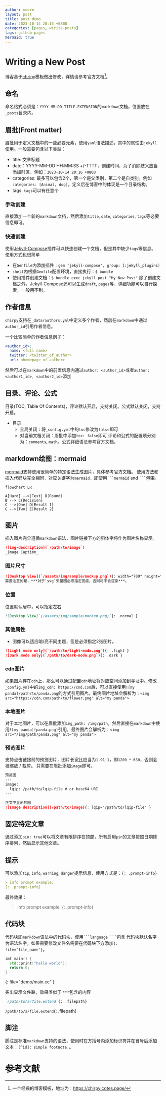 ```yaml
---
author: moore
layout: post
title: post demo
date: 2023-10-14 20:16 +0800
categories: [pages, wirite-posts]
tags: github-pages
mermaid: true
---
```


# Writing a New Post

博客基于[chripy](https://chirpy.cotes.page/posts/write-a-new-post)模板做出修改，详情请参考官方文档[^chripy]。


## 命名

命名格式必须是：`YYYY-MM-DD-TITLE.EXTENSION`的`markdown`文档，位置放在`_posts`目录内。


## 眉批(Front matter)
眉批用于定义文档中的一些必要元素，使用`yaml`语法描述，其中的属性由`jekyll`使用。一般需要包含以下类型：
- title: 文章标题
- date：YYYY-MM-DD HH:MM:SS +/-TTTT，创建时间，为了消除歧义应当添加时区，例如：`2023-10-14 20:16 +0800`
- categories: 最多可以包含2个，第一个是父类别，第二个是自类别。例如`categories: [Animal, dog]`。定义后在博客中的体现是一个目录结构。
- tags: `tags`可以有任意个

### 手动创建
直接添加一个新的`markdown`文档，然后添加`title`, `date`, `categories`, `tags`等必要信息即可。

### 快速创建
使用[Jekyll-Compose](https://github.com/jekyll/jekyll-compose)插件可以快速创建一个文档，但是其中缺少`tags`等信息。
使用方式也很简单
- 在`Genfile`内添加插件：`gem 'jekyll-compose', group: [:jekyll_plugins]`
- `shell`内根据`Gemfile`配置环境，直接执行：`$ bundle`
- 使用插件创建文档：`$ bundle exec jekyll post "My New Post"`
除了创建文档之外，Jekyll-Compose还可以生成`draft`, `pages`等，详细功能可以自行探索，一般用不到。


## 作者信息
`chirpy`支持在`_data/authors.yml`中定义多个作者，然后在`markdown`中通过`author_id`引用作者信息。

一个比较简单的作者信息例子：
```yml
<author_id>:
  name: <full name>
  twitter: <twitter_of_author>
  url: <homepage_of_author>
```
然后可以在`markdown`中的前置信息内通过`author: <author_id>`或者`author: <author1_id>, <author2_id>`添加

## 目录、评论、公式
目录(TOC, Table Of Contents)，评论默认开启，支持关闭。公式默认关闭，支持开启。
- 目录
  - 全局关闭：将`_config.yml`中的`toc`修改为`false`即可
  - 对当前文档关闭：眉批中添加`toc: false`即可
评论和公式的配置项分别为：`comments`, `math`。公式详细语法参考官方文档。


## markdown绘图：mermaid
[mermaid](https://github.com/mermaid-js/mermaid/blob/develop/README.zh-CN.md)支持使用很简单的特定语法生成图片，具体参考官方文档。
使用方法和插入代码块完全相同，对应关键字为`mermaid`，即使用```` ```mermaid ```` and ```` ``` ````包围。

```mermaid
flowchart LR

A[Hard] -->|Text| B(Round)
B --> C{Decision}
C -->|One| D[Result 1]
C -->|Two| E[Result 2]
```

## 图片
插入图片完全遵循`markdown`语法，图片链接下方的斜体字将作为图片名称显示。

```markdown
![img-description](`/path/to/image`)
_Image Caption_
```


### 图片尺寸
```markdown
![Desktop View](`/assets/img/sample/mockup.png`){: width="700" height="400" }
需要注意的是，***对于`svg`矢量图必须指定宽度，否则将不会渲染***。 
```

### 位置
位置默认居中，可以指定左右
```markdown
![Desktop View]`(/assets/img/sample/mockup.png)`{: .normal }
```

### 其他属性
- 图像可以适应暗/亮不同主题，但是必须指定2张图片。
```markdown
![Light mode only](`/path/to/light-mode.png`){: .light }
![Dark mode only](`/path/to/dark-mode.png`){: .dark }
```

### cdn图片
如果图片存在`cdn`上，那么可以通过配置`cdn`地址将对应空间添加到寻址中。修改`_config.yml`中的`img_cdn: https://cnd.com`后，可以直接使用`![my panda]/path/to/panda.png`的方式引用图片。最终图片地址会解析为：`<img src="https://cdn.com/path/to/flower.png" alt="my panda">`

### 本地图片
对于本地图片，可以在眉批添加`img_path: /img/path`，然后直接在`markdown`中使用`![my panda](panda.png)`引用，最终图片会解析为：`<img src="/img/path/panda.png" alt="my panda">`

### 预览图片

支持点击链接前的预览图片，图片长宽比应当为`1.91:1`，即`1200 * 630`，否则会被缩放 / 裁剪。
只需要在眉批添加`image`即可。
```markdown
预览图
---
image:
  lqip: /path/to/lqip-file # or base64 URI
---

正文中显示的图
![Image description](/path/to/image){: lqip="/path/to/lqip-file" }

```

## 固定特定文章

通过添加`pin: true`可以将文章有限排序在顶部，所有启用`pin`的文章按照日期降序排列，然后显示其他文章。


## 提示
可以添加`tip`, `info`, `warning`, `danger`提示信息，使用方式是：`{: .prompt-info}`

```markdown
> info prompt example.
{: .prompt-info}
```

最终效果：
> info prompt example.
{: .prompt-info}


## 代码块
代码块即`markdown`语法中的代码块，使用```` ```language ``` ````包含
代码块默认名字为语法名字，如果需要修改文件名需要在代码块下方添加`{: file='file_name'}`。
```cpp
imt main() {
  std::print("hello world");
  return 0;
}
```
{: file="demo/main.cc" }

突出显示文件路，效果类似于 `***`包含的内容
```markdown
`/path/to/a/file.extend`{: .filepath}
```
`/path/to/a/file.extend`{: .filepath}

## 脚注
脚注是标准`markdown`支持的语法，使用时在方括号内添加标识符并在冒号后添加文本：`[^id]: simple footnote.`。


# 参考文献
[^chripy]: 一个经典的博客模板，地址为：https://chirpy.cotes.page/
[^olimi]:一些关于markdown和chirpy主题的介绍：https://www.cnblogs.com/olimi/p/16173745.html

